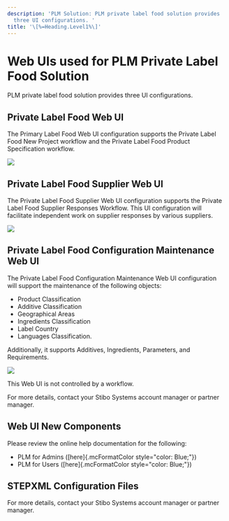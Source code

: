 ```yaml
---
description: 'PLM Solution: PLM private label food solution provides
  three UI configurations. '
title: '\[%=Heading.Level1%\]'
---
```


Web UIs used for PLM Private Label Food Solution
================================================

PLM private label food solution provides three UI configurations.

Private Label Food Web UI
-------------------------

The Primary Label Food Web UI configuration supports the Private Label
Food New Project workflow and the Private Label Food Product
Specification workflow.

![](../../../Resources/Images/Solution%20Enablement/PLM/WebUIScreenshot.png)

Private Label Food Supplier Web UI
----------------------------------

The Private Label Food Supplier Web UI configuration supports the
Private Label Food Supplier Responses Workflow. This UI configuration
will facilitate independent work on supplier responses by various
suppliers.

![](../../../Resources/Images/Solution%20Enablement/PLM/BidStatusOverview.png)

Private Label Food Configuration Maintenance Web UI
---------------------------------------------------

The Private Label Food Configuration Maintenance Web UI configuration
will support the maintenance of the following objects:

-   Product Classification
-   Additive Classification
-   Geographical Areas
-   Ingredients Classification
-   Label Country
-   Languages Classification.

Additionally, it supports Additives, Ingredients, Parameters, and
Requirements.

![](../../../Resources/Images/Solution%20Enablement/PLM/PLFMaintenanceWebUI.png)

This Web UI is not controlled by a workflow.

For more details, contact your Stibo Systems account manager or partner
manager.

Web UI New Components
---------------------

Please review the online help documentation for the following:

-   PLM for Admins ([here]{.mcFormatColor style="color: Blue;"})
-   PLM for Users ([here]{.mcFormatColor style="color: Blue;"})

STEPXML Configuration Files
---------------------------

For more details, contact your Stibo Systems account manager or partner
manager.
